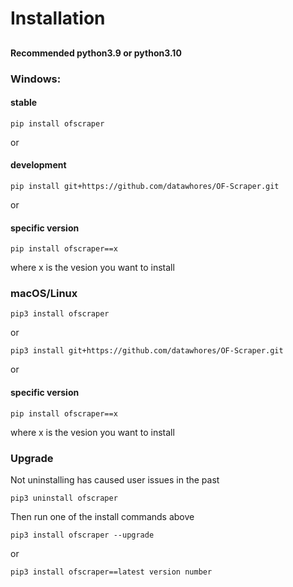 # Installation

##

#### Recommended python3.9 or python3.10

### Windows:

#### stable

```
pip install ofscraper
```

or

#### development

```
pip install git+https://github.com/datawhores/OF-Scraper.git 
```

or

#### specific version

```
pip install ofscraper==x
```

where x is the vesion you want to install

### macOS/Linux

```
pip3 install ofscraper
```

or

```
pip3 install git+https://github.com/datawhores/OF-Scraper.git 
```

or

#### specific version

```
pip install ofscraper==x
```

where x is the vesion you want to install

### Upgrade

Not uninstalling has caused user issues in the past

```
pip3 uninstall ofscraper
```

Then run one of the install commands above

```
pip3 install ofscraper --upgrade
```

or

```
pip3 install ofscraper==latest version number
```

